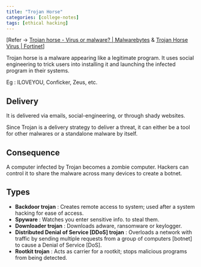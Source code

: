```yaml
---
title: "Trojan Horse"
categories: [college-notes]
tags: [ethical hacking]
---
```


[Refer -> [Trojan horse - Virus or malware? | Malwarebytes](https://www.malwarebytes.com/trojan) & [Trojan Horse Virus | Fortinet](https://www.fortinet.com/resources/cyberglossary/trojan-horse-virus)]

Trojan horse is a malware appearing like a legitimate program. It uses social engineering to trick users into installing it and launching the infected program in their systems.

Eg : ILOVEYOU, Conficker, Zeus, etc.

## Delivery

It is delivered via emails, social-engineering, or through shady websites.

Since Trojan is a delivery strategy to deliver a threat, it can either be a tool for other malwares or a standalone malware by itself.

## Consequence

A computer infected by Trojan becomes a zombie computer. Hackers can control it to share the malware across many devices to create a botnet.

## Types

- **Backdoor trojan** : Creates remote access to system; used after a system hacking for ease of access.
- **Spyware** : Watches you enter sensitive info. to steal them.
- **Downloader trojan** : Downloads adware, ransomware or keylogger.
- **Distributed Denial of Service [DDoS] trojan** : Overloads a network with traffic by sending multiple requests from a group of computers [botnet] to cause a Denial of Service [DoS].
- **Rootkit trojan** : Acts as carrier for a rootkit; stops malicious programs from being detected.

